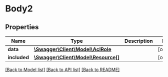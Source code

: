 # Body2

## Properties
Name | Type | Description | Notes
------------ | ------------- | ------------- | -------------
**data** | [**\Swagger\Client\Model\AclRole**](AclRole.md) |  | [optional] 
**included** | [**\Swagger\Client\Model\Resource[]**](Resource.md) |  | [optional] 

[[Back to Model list]](../../README.md#documentation-for-models) [[Back to API list]](../../README.md#documentation-for-api-endpoints) [[Back to README]](../../README.md)

